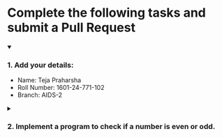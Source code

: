 # Complete the following tasks and submit a Pull Request
<details open>
<summary><h3>1. Add your details: </h3></summary>
<ul>
  <li> Name: Teja Praharsha</li>
  <li> Roll Number: 1601-24-771-102</li>
  <li> Branch: AIDS-2</li>
</ul>
</details>
<details>
<summary><h3> 2. Implement a program to check if a number is even or odd. </h3></summary>
<ul>
  <li> Create a new file in the repository and add your code. </li>
  <li> Use any programming language of your choice. </li>
</ul>
</details>
